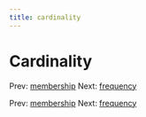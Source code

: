 ```yaml
---
title: cardinality
---
```


# Cardinality

Prev: [membership](membership.md) Next: [frequency](frequency.md)

Prev: [membership](membership.md) Next: [frequency](frequency.md)
